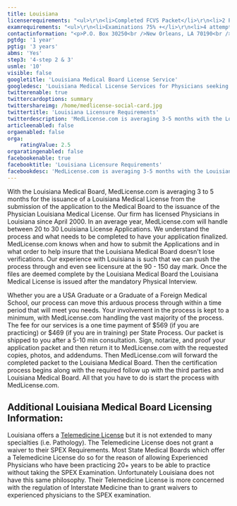 ```yaml
---
title: Louisiana
licenserequirements: "<ul>\r\n<li>Completed FCVS Packet</li>\r\n<li>2 Physician References</li>\r\n<li>AMA/AOA Profile</li>\r\n<li>All State Medical Licenses</li>\r\n<li>NPDB-HIPDB Report</li>\r\n<li>Board Certification Medical Society Verification</li>\r\n<li>Fingerprint Cards/Criminal Background Check</li>\r\n</ul>"
examrequirements: "<ul>\r\n<li>Examinations 75% +</li>\r\n<li>4 attempt limit on Step 2, 3 of USMLE</li>\r\n<li>10 year limit- USMLE</li>\r\n<li>1 year PGY for USA Grads</li>\r\n<li>3 years PGY for International Grads State</li>\r\n<li>Exam Accepted if Pre-1975</li>\r\n<li>Yes - SPEX Exam Requirement (call for details)</li>\r\n</ul>"
contactinformation: "<p>P.O. Box 30250<br />New Orleans, LA 70190<br />Phone: (504) 568-6820<br />Fax: (504) 568-6880</p>\r\n<p><a href=\"http://www.lsbme.la.gov/\">www.lsbme.louisiana.gov</a></p>"
pgtdg: '1 year'
pgtig: '3 years'
abms: 'Yes'
step3: '4-step 2 & 3'
usmle: '10'
visible: false
googletitle: 'Louisiana Medical Board License Service'
googledesc: 'Louisiana Medical License Services for Physicians seeking to expedite the State Board Licensure process who will be applying to the Louisiana Medical Board'
twitterenable: true
twittercardoptions: summary
twittershareimg: /home/medlicense-social-card.jpg
twittertitle: 'Louisiana Licensure Requirements'
twitterdescription: 'MedLicense.com is averaging 3-5 months with the Louisiana Medical Board for the issuance of a Louisiana Medical License. Whether you are a USA graduate or a graduate of a Foreign Medical School, our process can move this arduous process through within a time period that will meet your needs.'
articleenabled: false
orgaenabled: false
orga:
    ratingValue: 2.5
orgaratingenabled: false
facebookenable: true
facebooktitle: 'Louisiana Licensure Requirements'
facebookdesc: 'MedLicense.com is averaging 3-5 months with the Louisiana Medical Board for the issuance of a Louisiana Medical License. Whether you are a USA graduate or a graduate of a Foreign Medical School, our process can move this arduous process through within a time period that will meet your needs.'
---
```


<p>With the Louisiana Medical Board, MedLicense.com is averaging 3 to 5 months for the issuance of a Louisiana Medical License from the submission of the application to the Medical Board to the issuance of the Physician Louisiana Medical License. Our firm has licensed Physicians in Louisiana since April 2000. In an average year, MedLicense.com will handle between 20 to 30 Louisiana License Applications. We understand the process and what needs to be completed to have your application finalized. MedLicense.com knows when and how to submit the Applications and in what order to help insure that the Louisiana Medical Board doesn't lose verifications. Our experience with Louisiana is such that we can push the process through and even see licensure at the 90 - 150 day mark. Once the files are deemed complete by the Louisiana Medical Board the Louisiana Medical License is issued after the mandatory Physical Interview.</p>
<p>Whether you are a USA Graduate or a Graduate of a Foreign Medical School, our process can move this arduous process through within a time period that will meet you needs. Your involvement in the process is kept to a minimum, with MedLicense.com handling the vast majority of the process. The fee for our services is a one time payment of $569 (if you are practicing) or $469 (if you are in training) per State Process. Our packet is shipped to you after a 5-10 min consultation. Sign, notarize, and proof your application packet and then return it to MedLicense.com with the requested copies, photos, and addendums. Then MedLicense.com will forward the completed packet to the Louisiana Medical Board. Then the certification process begins along with the required follow up with the third parties and Louisiana Medical Board. All that you have to do is start the process with MedLicense.com.</p>
<h2 id="mcetoc_1cdqf9t220">Additional Louisiana Medical Board Licensing Information:</h2>
<p>Louisiana offers a <a href="../../services/telemedicine-licensing">Telemedicine License</a> but it is not extended to many specialties (i.e. Pathology). The Telemedicine License does not grant a waiver to their SPEX Requirements. Most State Medical Boards which offer a Telemedicine License do so for the reason of allowing Experienced Physicians who have been practicing 20+ years to be able to practice without taking the SPEX Examination. Unfortunately Louisiana does not have this same philosophy. Their Telemedicine License is more concerned with the regulation of Interstate Medicine than to grant waivers to experienced physicians to the SPEX examination.</p>